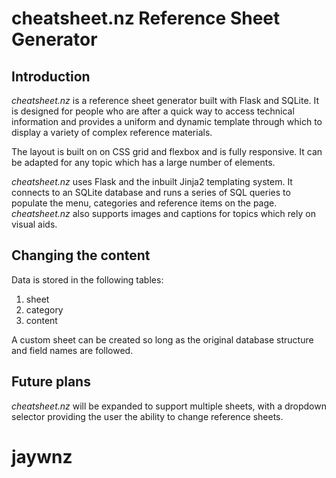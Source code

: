 # cheatsheet.nz Reference Sheet Generator

## Introduction

*cheatsheet.nz* is a reference sheet generator built with Flask and SQLite. It is designed for people who are after a quick way to access technical information and provides a uniform and dynamic template through which to display a variety of complex reference materials.

The layout is built on on CSS grid and flexbox and is fully responsive. It can be adapted for any topic which has a large number of elements.

*cheatsheet.nz* uses Flask and the inbuilt Jinja2 templating system. It connects to an SQLite database and runs a series of SQL queries to populate the menu, categories and reference items on the page. *cheatsheet.nz* also supports images and captions for topics which rely on visual aids.

## Changing the content

Data is stored in the following tables:

1. sheet
2. category
3. content

A custom sheet can be created so long as the original database structure and field names are followed.

## Future plans

*cheatsheet.nz* will be expanded to support multiple sheets, with a dropdown selector providing the user the ability to change reference sheets.
# jaywnz
